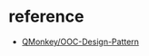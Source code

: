 # reference
- [QMonkey/OOC-Design-Pattern](https://github.com/QMonkey/OOC-Design-Pattern/tree/master)